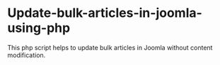 # Update-bulk-articles-in-joomla-using-php
This php script helps to update bulk articles in Joomla without content modification. 
